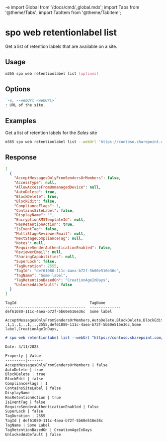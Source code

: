 -e <!-- DISCLAIMER: All secrets, passwords, and sensitive values in this document are examples only and not real credentials. -->
import Global from '/docs/cmd/_global.mdx';
import Tabs from '@theme/Tabs';
import TabItem from '@theme/TabItem';

# spo web retentionlabel list

Get a list of retention labels that are available on a site.

## Usage

```sh
m365 spo web retentionlabel list [options]
```

## Options

```md definition-list
`-u, --webUrl <webUrl>`
: URL of the site.
```

<Global />

## Examples

Get a list of retention labels for the _Sales_ site

```sh
m365 spo web retentionlabel list --webUrl 'https://contoso.sharepoint.com/sites/sales'
```

## Response

<Tabs>
  <TabItem value="JSON">

  ```json
  [
    {
      "AcceptMessagesOnlyFromSendersOrMembers": false,
      "AccessType": null,
      "AllowAccessFromUnmanagedDevice": null,
      "AutoDelete": true,
      "BlockDelete": true,
      "BlockEdit": false,
      "ComplianceFlags": 1,
      "ContainsSiteLabel": false,
      "DisplayName": "",
      "EncryptionRMSTemplateId": null,
      "HasRetentionAction": true,
      "IsEventTag": false,
      "MultiStageReviewerEmail": null,
      "NextStageComplianceTag": null,
      "Notes": null,
      "RequireSenderAuthenticationEnabled": false,
      "ReviewerEmail": null,
      "SharingCapabilities": null,
      "SuperLock": false,
      "TagDuration": 2555,
      "TagId": "def61080-111c-4aea-b72f-5b60e516e36c",
      "TagName": "Some label",
      "TagRetentionBasedOn": "CreationAgeInDays",
      "UnlockedAsDefault": false
    }
  ]
  ```

  </TabItem>
  <TabItem value="Text">

  ```text
  TagId                                 TagName
  ------------------------------------  --------------
  def61080-111c-4aea-b72f-5b60e516e36c  Some label
  ```

  </TabItem>
  <TabItem value="CSV">

  ```csv
  AcceptMessagesOnlyFromSendersOrMembers,AutoDelete,BlockDelete,BlockEdit,ComplianceFlags,ContainsSiteLabel,DisplayName,HasRetentionAction,IsEventTag,RequireSenderAuthenticationEnabled,SuperLock,TagDuration,TagId,TagName,TagRetentionBasedOn,UnlockedAsDefault
  ,1,1,,1,,,1,,,,2555,def61080-111c-4aea-b72f-5b60e516e36c,Some label,CreationAgeInDays,
  ```

  </TabItem>
  <TabItem value="Markdown">

  ```md
  # spo web retentionlabel list --webUrl "https://contoso.sharepoint.com/sites/sales"

  Date: 4/11/2023

  Property | Value
  ---------|-------
  AcceptMessagesOnlyFromSendersOrMembers | false
  AutoDelete | true
  BlockDelete | true
  BlockEdit | false
  ComplianceFlags | 1
  ContainsSiteLabel | false
  DisplayName | 
  HasRetentionAction | true
  IsEventTag | false
  RequireSenderAuthenticationEnabled | false
  SuperLock | false
  TagDuration | 2555
  TagId | def61080-111c-4aea-b72f-5b60e516e36c
  TagName | Some Label
  TagRetentionBasedOn | CreationAgeInDays
  UnlockedAsDefault | false
  ```

  </TabItem>
</Tabs>
